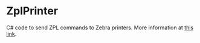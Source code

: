 # ZplPrinter

C# code to send ZPL commands to Zebra printers. 
More information at <a href="https://www.lelezapp.it/inviare-comandi-zpl-a-stampanti-zebra-in-c-sharp/">this link</a>.